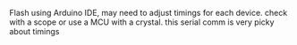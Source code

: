 Flash using Arduino IDE, may need to adjust timings for each device. check with a scope or use a MCU with a crystal. this serial comm is very picky about timings